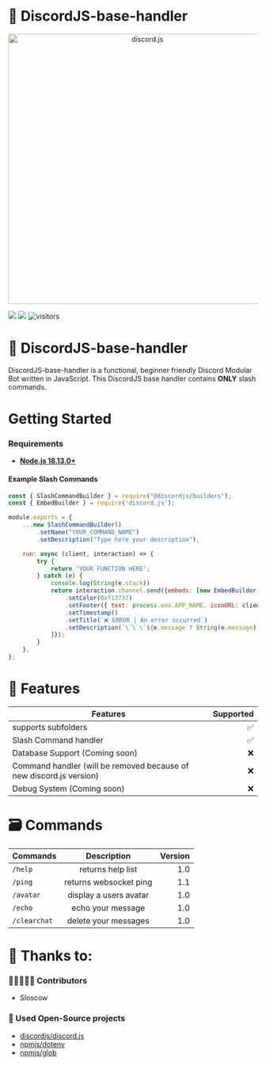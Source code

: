 # 💾 DiscordJS-base-handler

<div align="center">
    <a href="https://discord.js.org"><img src="https://discord.js.org/static/logo.svg" width="546" alt="discord.js" /></a>
</div>

![](https://img.shields.io/badge/Code-JavaScript-informational?style=flat&logo=javascript&logoColor=white&color=6aa6f8)
![](https://img.shields.io/badge/npm-v.18.13.0-informational?style=flat&logo=npm&logoColor=white&color=6aa6f8)
![visitors](https://visitor-badge.laobi.icu/badge?page_id=efebagri.discordjs-base-handler)

# 💾 DiscordJS-base-handler
DiscordJS-base-handler is a functional, beginner friendly Discord Modular Bot written in JavaScript. This DiscordJS base handler contains **ONLY** slash commands.

# Getting Started
### Requirements
* [**Node.js 18.13.0+**](https://nodejs.org/en/)

#### Example Slash Commands
```js
const { SlashCommandBuilder } = require("@discordjs/builders");
const { EmbedBuilder } = require('discord.js');

module.exports = {
    ...new SlashCommandBuilder()
        .setName("YOUR_COMMAND_NAME")
        .setDescription("Type here your description"),

    run: async (client, interaction) => {
        try {
            return 'YOUR FUNCTION HERE';
        } catch (e) {
            console.log(String(e.stack))
            return interaction.channel.send({embeds: [new EmbedBuilder()
                .setColor(0xf13737)
                .setFooter({ text: process.env.APP_NAME, iconURL: client.user.avatarURL(client.user) })
                .setTimestamp()
                .setTitle(`❌ ERROR | An error occurred`)
                .setDescription(`\`\`\`${e.message ? String(e.message).substr(0, 2000) : String(e).substr(0, 2000)}\`\`\``)
            ]});
        }
    },
};
```

# 📑 Features
| Features        | Supported |
| ------------- | -----:|
| supports subfolders | ✅ |
| Slash Command handler | ✅ |
| Database Support (Coming soon) | ❌ |
| Command handler (will be removed because of new discord.js version) | ❌ |
| Debug System (Coming soon) | ❌ |

# 🗃️ Commands
| Commands        | Description           | Version |
| ------------- |:-------------:| -----:|
| ``/help`` | returns help list | 1.0 |
| ``/ping`` | returns websocket ping | 1.1 |
| ``/avatar`` | display a users avatar | 1.0 |
| ``/echo`` | echo your message | 1.0 |
| ``/clearchat`` | delete your messages | 1.0 |

# 🙏 Thanks to:
### 🧑🏻‍🤝‍🧑🏻 Contributors
* Sloscow

### 🚧 Used Open-Source projects
* [discordjs/discord.js](https://github.com/discordjs/discord.js)
* [npmjs/dotenv](https://www.npmjs.com/package/dotenv)
* [npmjs/glob](https://www.npmjs.com/package/glob)
